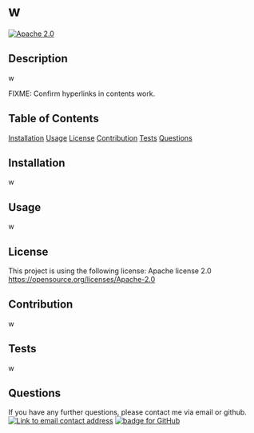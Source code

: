 
# w
[![Apache 2.0](https://img.shields.io/badge/License-Apache_2.0-purple?style=for-the-badge)](https://opensource.org/licenses/Apache-2.0)

## Description
w

FIXME: Confirm hyperlinks in contents work.
## Table of Contents
[Installation](#Installation)
[Usage](#Usage)
[License](#License)
[Contribution](#Contribution)
[Tests](#Tests)
[Questions](#Questions)

## Installation
w

## Usage
w

## License
This project is using the following license:
Apache license 2.0
https://opensource.org/licenses/Apache-2.0

## Contribution 
w

## Tests
w

## Questions
If you have any further questions, please contact me via email or github.
<a href="mailto:w"><img alt="Link to email contact address" src="https://img.shields.io/badge/email-D14836?style=for-the-badge" target="_blank" /></a>  <a href="https://github.com/w"><img alt="badge for GitHub" src="https://img.shields.io/badge/github-%23121011.svg?style=for-the-badge&logo=github&logoColor=white" target="_blank" /></a>
